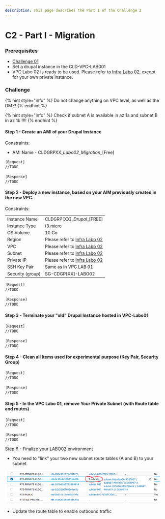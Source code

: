 ```yaml
---
description: This page describes the Part I of the Challenge 2
---
```


# C2 - Part I - Migration

### Prerequisites

* [Challenge 01](../challenge-01/)
* Set a drupal instance in the CLD-VPC-LAB001
* VPC Labo 02 is ready to be used. Please refer to [Infra Labo 02](infra-labo-02.md#infra-diagram), except for your own private instance.

### Challenge

{% hint style="info" %}
Do not change anything on VPC level, as well as the DMZ!&#x20;
{% endhint %}

{% hint style="info" %}
Check if subnet A is available in az 1a and subnet B in az 1b !!!! &#x20;
{% endhint %}

#### Step 1 - Create an AMI of your Drupal Instance

Constraints:&#x20;

* AMI Name - CLDGRPXX\__Labo02\_Migration_\_\[Free]

```
[Request]
//TODO

[Response]
//TODO
```

#### Step 2 - Deploy a new instance, based on your AIM previously created in the new VPC.

Constraints:

|                  |                                                                 |
| ---------------- | --------------------------------------------------------------- |
| Instance Name    | CLDGRP\[XX]\__Drupal_\_\[FREE]                                  |
| Instance Type    | t3.micro                                                        |
| OS Volume        | 10 Go                                                           |
| Region           | Please refer to [Infra Labo 02](infra-labo-02.md#infra-diagram) |
| VPC              | Please refer to [Infra Labo 02](infra-labo-02.md#infra-diagram) |
| Subnet           | Please refer to [Infra Labo 02](infra-labo-02.md#infra-diagram) |
| Private IP       | Please refer to [Infra Labo 02](infra-labo-02.md#infra-diagram) |
| SSH Key Pair     | Same as in VPC LAB 01                                           |
| Security (group) | SG-CDGP\[XX]-LABO02                                             |

```
[Request]
//TODO

[Response]
//TODO
```

#### Step 3 - Terminate your "old" Drupal Instance hosted in VPC-Labo01 &#x20;

```
[Request]
//TODO

[Response]
//TODO
```

#### Step 4 - Clean all Items used for experimental purpose (Key Pair, Security Group)

```
[Request]
//TODO

[Response]
//TODO
```

#### Step 5 - In the VPC Labo 01, remove Your Private Subnet (with Route table and routes)

```
[Request]
//TODO

[Response]
//TODO
```

Step 6 - Finalize your LABO02 environment

* You need to "link" your two new subnet route tables (A and B) to your subnet.

![](../../../../.gitbook/assets/LinkRteTableSubnet.PNG)

* Update the route table to enable outbound traffic

